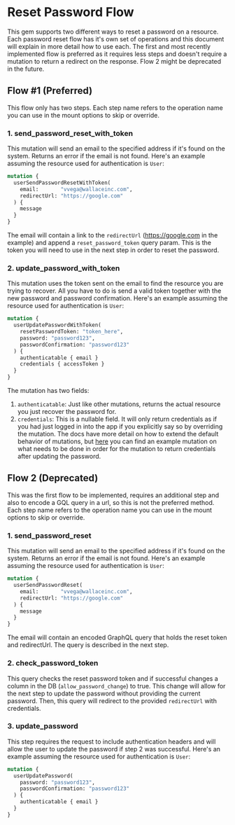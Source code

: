 # Reset Password Flow
This gem supports two different ways to reset a password on a resource. Each password reset flow has it's own set of
operations and this document will explain in more detail how to use each.
The first and most recently implemented flow is preferred as it requires less steps and doesn't require a mutation
to return a redirect on the response. Flow 2 might be deprecated in the future.

## Flow #1 (Preferred)
This flow only has two steps. Each step name refers to the operation name you can use in the mount options to skip or override.

### 1. send_password_reset_with_token
This mutation will send an email to the specified address if it's found on the system. Returns an error if the email is not found. Here's an example assuming the resource used
for authentication is `User`:
```graphql
mutation {
  userSendPasswordResetWithToken(
    email:       "vvega@wallaceinc.com",
    redirectUrl: "https://google.com"
  ) {
    message
  }
}
```
The email will contain a link to the `redirectUrl` (https://google.com in the example) and append a `reset_password_token` query param. This is the token you will
need to use in the next step in order to reset the password.

### 2. update_password_with_token
This mutation uses the token sent on the email to find the resource you are trying to recover.
All you have to do is send a valid token together with the new password and password confirmation.
Here's an example assuming the resource used for authentication is `User`:

```graphql
mutation {
  userUpdatePasswordWithToken(
    resetPasswordToken: "token_here",
    password: "password123",
    passwordConfirmation: "password123"
  ) {
    authenticatable { email }
    credentials { accessToken }
  }
}
```
The mutation has two fields:
1. `authenticatable`: Just like other mutations, returns the actual resource you just recover the password for.
1. `credentials`: This is a nullable field. It will only return credentials as if you had just logged
in into the app if you explicitly say so by overriding the mutation. The docs have more detail
on how to extend the default behavior of mutations, but
[here](https://github.com/graphql-devise/graphql_devise/blob/8c7c8a5ff1b35fb026e4c9499c70dc5f90b9187a/spec/dummy/app/graphql/mutations/reset_admin_password_with_token.rb)
you can find an example mutation on what needs to be done in order for the mutation to return
credentials after updating the password.

## Flow 2 (Deprecated)
This was the first flow to be implemented, requires an additional step and also to encode a GQL query in a url, so this is not the preferred method.
Each step name refers to the operation name you can use in the mount options to skip or override.

### 1. send_password_reset
This mutation will send an email to the specified address if it's found on the system. Returns an error if the email is not found. Here's an example assuming the resource used
for authentication is `User`:
```graphql
mutation {
  userSendPasswordReset(
    email:       "vvega@wallaceinc.com",
    redirectUrl: "https://google.com"
  ) {
    message
  }
}
```
The email will contain an encoded GraphQL query that holds the reset token and redirectUrl.
The query is described in the next step.

### 2. check_password_token
This query checks the reset password token and if successful changes a column in the DB (`allow_password_change`) to true.
This change will allow for the next step to update the password without providing the current password.
Then, this query will redirect to the provided `redirectUrl` with credentials.

### 3. update_password
This step requires the request to include authentication headers and will allow the user to
update the password if step 2 was successful.
Here's an example assuming the resource used for authentication is `User`:
```graphql
mutation {
  userUpdatePassword(
    password: "password123",
    passwordConfirmation: "password123"
  ) {
    authenticatable { email }
  }
}
```
